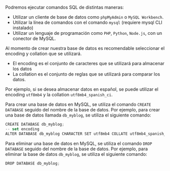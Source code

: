 Podremos ejecutar comandos SQL de distintas maneras:
- Utilizar un cliente de base de datos como `phpMyAdmin` o `MySQL Workbench`.
- Utilizar la línea de comandos con el comando `mysql` (requiere mysql CLI instalado)
- Utilizar un lenguaje de programación como `PHP`, `Python`, `Node.js`, con un conector de MySQL.

Al momento de crear nuestra base de datos es recomendable seleccionar el encoding y collation que se utilizará. 
- El encoding es el conjunto de caracteres que se utilizará para almacenar los datos
- La collation es el conjunto de reglas que se utilizará para comparar los datos. 

Por ejemplo, si se desea almacenar datos en español, se puede utilizar el encoding `utf8mb4` y la collation `utf8mb4_spanish_ci`.

Para crear una base de datos en MySQL, se utiliza el comando `CREATE DATABASE` seguido del nombre de la base de datos. Por ejemplo, para crear una base de datos llamada `db_myblog`, se utiliza el siguiente comando:


```js
CREATE DATABASE db_myblog;
-- set encoding
ALTER DATABASE db_myblog CHARACTER SET utf8mb4 COLLATE utf8mb4_spanish_ci;
```

Para eliminar una base de datos en MySQL, se utiliza el comando `DROP DATABASE` seguido del nombre de la base de datos. Por ejemplo, para eliminar la base de datos `db_myblog`, se utiliza el siguiente comando:

```js
DROP DATABASE db_myblog;
```


